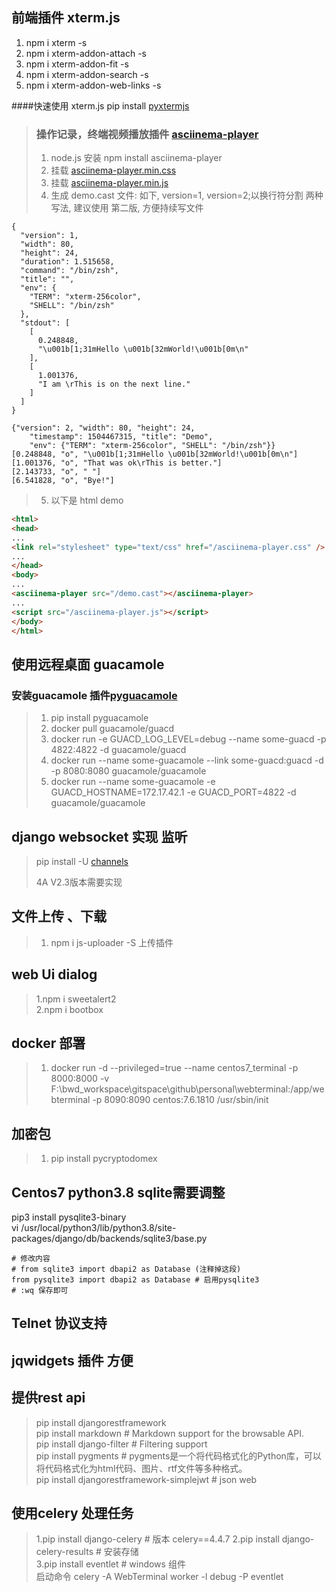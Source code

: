 ## 前端插件 xterm.js 
1. npm i xterm -s
2. npm i xterm-addon-attach -s
3. npm i xterm-addon-fit -s
4. npm i xterm-addon-search -s
5. npm i xterm-addon-web-links -s  

####快速使用 xterm.js
pip install [pyxtermjs](https://pypi.org/project/pyxtermjs/#description)

> ### 操作记录，终端视频播放插件 [asciinema-player](https://github.com/asciinema/asciinema-player)
> 1. node.js 安装 npm install asciinema-player
> 2. 挂载 [asciinema-player.min.css](https://cdn.bootcdn.net/ajax/libs/asciinema-player/2.6.1/asciinema-player.min.css)
> 3. 挂载 [asciinema-player.min.js](https://cdn.bootcdn.net/ajax/libs/asciinema-player/2.6.1/asciinema-player.min.js)
> 4. 生成 demo.cast 文件: 如下, version=1, version=2;以换行符分割 两种写法, 建议使用 第二版, 方便持续写文件
```text
{
  "version": 1,
  "width": 80,
  "height": 24,
  "duration": 1.515658,
  "command": "/bin/zsh",
  "title": "",
  "env": {
    "TERM": "xterm-256color",
    "SHELL": "/bin/zsh"
  },
  "stdout": [
    [
      0.248848,
      "\u001b[1;31mHello \u001b[32mWorld!\u001b[0m\n"
    ],
    [
      1.001376,
      "I am \rThis is on the next line."
    ]
  ]
}
```
```text
{"version": 2, "width": 80, "height": 24,
    "timestamp": 1504467315, "title": "Demo",
    "env": {"TERM": "xterm-256color", "SHELL": "/bin/zsh"}}
[0.248848, "o", "\u001b[1;31mHello \u001b[32mWorld!\u001b[0m\n"]
[1.001376, "o", "That was ok\rThis is better."]
[2.143733, "o", " "]
[6.541828, "o", "Bye!"]
```
> 5. 以下是 html demo
```html
<html>
<head>
...
<link rel="stylesheet" type="text/css" href="/asciinema-player.css" />
...
</head>
<body>
...
<asciinema-player src="/demo.cast"></asciinema-player>
...
<script src="/asciinema-player.js"></script>
</body>
</html>
```

## 使用远程桌面 guacamole
### 安装guacamole 插件[pyguacamole](https://pypi.org/project/pyguacamole/)
> 1. pip install pyguacamole 
> 2. docker pull guacamole/guacd
> 3. docker run -e GUACD_LOG_LEVEL=debug --name some-guacd -p 4822:4822 -d guacamole/guacd
> 4. docker run --name some-guacamole --link some-guacd:guacd -d -p 8080:8080 guacamole/guacamole
> 5. docker run --name some-guacamole -e GUACD_HOSTNAME=172.17.42.1 -e GUACD_PORT=4822 -d guacamole/guacamole
> 

## django websocket 实现 监听
> pip install -U [channels](https://channels.readthedocs.io/en/stable/installation.html)
> 
> 4A V2.3版本需要实现
> 

## 文件上传 、下载  
> 1. npm i js-uploader -S  上传插件
>

## web Ui dialog 
> 1.npm i sweetalert2  
> 2.npm i bootbox
> 

## docker 部署
> 1. docker run -d --privileged=true --name centos7_terminal -p 8000:8000 -v   F:\bwd_workspace\gitspace\github\personal\webterminal:/app/webterminal -p 8090:8090   centos:7.6.1810 /usr/sbin/init
> 
>
>
## 加密包
> 1. pip install pycryptodomex
>
>
## Centos7 python3.8 sqlite需要调整
  pip3 install pysqlite3-binary  
  vi /usr/local/python3/lib/python3.8/site-packages/django/db/backends/sqlite3/base.py
```text
# 修改内容
# from sqlite3 import dbapi2 as Database (注释掉这段)
from pysqlite3 import dbapi2 as Database # 启用pysqlite3
# :wq 保存即可
```

## Telnet 协议支持


## jqwidgets 插件 方便


## 提供rest api
> pip install djangorestframework  
> pip install markdown       # Markdown support for the browsable API.  
> pip install django-filter  # Filtering support  
> pip install pygments       # pygments是一个将代码格式化的Python库，可以将代码格式化为html代码、图片、rtf文件等多种格式。  
> pip install djangorestframework-simplejwt # json web 
> 


## 使用celery 处理任务
> 1.pip install django-celery           # 版本 celery==4.4.7
> 2.pip install django-celery-results   # 安装存储  
> 3.pip install eventlet                # windows 组件  
> 启动命令 celery -A WebTerminal worker -l debug -P eventlet  
> 
